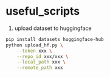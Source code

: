 # useful_scripts

1. upload dataset to huggingface

```bash
pip install datasets huggingface-hub
python upload_hf.py \
    --token xxx \
    --repo_id xxx/xxx \
    --local_path xxx \
    --remote_path xxx
```

